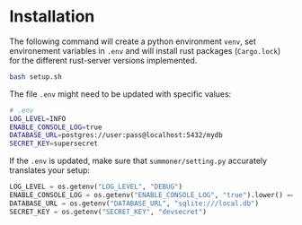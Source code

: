 # Installation

The following command will create a python environment `venv`, set environement variables in `.env` and will install rust packages (`Cargo.lock`) for the different rust-server versions implemented.
```sh
bash setup.sh
```
The file `.env` might need to be updated with specific values:
```sh
# .env
LOG_LEVEL=INFO
ENABLE_CONSOLE_LOG=true
DATABASE_URL=postgres://user:pass@localhost:5432/mydb
SECRET_KEY=supersecret
```
If the `.env` is updated, make sure that `summoner/setting.py` accurately translates your setup:
```python
LOG_LEVEL = os.getenv("LOG_LEVEL", "DEBUG")
ENABLE_CONSOLE_LOG = os.getenv("ENABLE_CONSOLE_LOG", "true").lower() == "true"
DATABASE_URL = os.getenv("DATABASE_URL", "sqlite:///local.db")
SECRET_KEY = os.getenv("SECRET_KEY", "devsecret")
```

